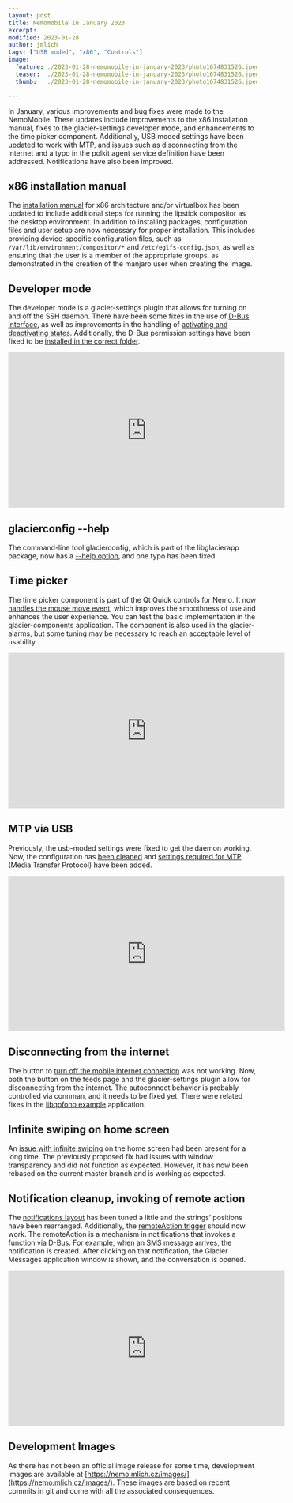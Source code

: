 ```yaml
---
layout: post
title: Nemomobile in January 2023
excerpt: 
modified: 2023-01-28
author: jmlich
tags: ["USB moded", "x86", "Controls"]
image:
  feature: ./2023-01-28-nemomobile-in-january-2023/photo1674831526.jpeg
  teaser:  ./2023-01-28-nemomobile-in-january-2023/photo1674831526.jpeg
  thumb:   ./2023-01-28-nemomobile-in-january-2023/photo1674831526.jpeg

---
```


In January, various improvements and bug fixes were made to the NemoMobile. These updates include improvements to the x86 installation manual, fixes to the glacier-settings developer mode, and enhancements to the time picker component. Additionally, USB moded settings have been updated to work with MTP, and issues such as disconnecting from the internet and a typo in the polkit agent service definition have been addressed. Notifications have also been improved.

## x86 installation manual

The [installation manual](https://nemomobile.net/installation/) for x86 architecture and/or virtualbox has been updated to include
additional steps for running the lipstick compositor as the desktop environment. In addition to installing packages, configuration
files and user setup are now necessary for proper installation. This includes providing device-specific configuration files, such
as `/var/lib/environment/compositor/*` and `/etc/eglfs-config.json`, as well as ensuring that the user is a member of the appropriate
groups, as demonstrated in the creation of the manjaro user when creating the image.

## Developer mode

The developer mode is a glacier-settings plugin that allows for turning on and off the SSH daemon. There have been some fixes in the use
of [D-Bus interface](https://github.com/nemomobile-ux/glacier-settings-developermode/pull/3), as well as improvements in the handling of
[activating and deactivating states](https://github.com/nemomobile-ux/glacier-settings-developermode/pull/4). Additionally, the D-Bus
permission settings have been fixed to be [installed in the correct folder](https://github.com/nemomobile-ux/glacier-settings-developermode/pull/2).

<iframe width="560" height="315" src="https://www.youtube.com/embed/Nx4To_R1RLM" title="YouTube video player" frameborder="0" allow="accelerometer; autoplay; clipboard-write; encrypted-media; gyroscope; picture-in-picture; web-share" allowfullscreen></iframe>

## glacierconfig --help

The command-line tool glacierconfig, which is part of the libglacierapp package, now has a [--help option](https://github.com/nemomobile-ux/libglacierapp/pull/11), and one typo has been fixed.

## Time picker

The time picker component is part of the Qt Quick controls for Nemo. It now [handles the mouse move event](https://github.com/nemomobile-ux/qtquickcontrols-nemo/pull/37),
which improves the smoothness of use and enhances the user experience. You can test the basic implementation
in the glacier-components application. The component is also used in the glacier-alarms, but some tuning may
be necessary to reach an acceptable level of usability.

<iframe width="560" height="315" src="https://www.youtube.com/embed/_pwqHKkDVno" title="YouTube video player" frameborder="0" allow="accelerometer; autoplay; clipboard-write; encrypted-media; gyroscope; picture-in-picture; web-share" allowfullscreen></iframe>

## MTP via USB

Previously, the usb-moded settings were fixed to get the daemon working. Now, the
configuration has [been cleaned](https://github.com/nemomobile-ux/nemo-packaging/pull/211)
and [settings required for MTP](https://github.com/nemomobile-ux/nemo-packaging/pull/210)
(Media Transfer Protocol) have been added.

<iframe width="560" height="315" src="https://www.youtube.com/embed/XaICulr68T4" title="YouTube video player" frameborder="0" allow="accelerometer; autoplay; clipboard-write; encrypted-media; gyroscope; picture-in-picture; web-share" allowfullscreen></iframe>

## Disconnecting from the internet

The button to [turn off the mobile internet connection](https://github.com/nemomobile-ux/main/issues/38) was not working.
Now, both the button on the feeds page and the glacier-settings plugin allow for disconnecting from the internet. The
autoconnect behavior is probably controlled via connman, and it needs to be fixed yet. There were related fixes in the
[libqofono example](https://github.com/sailfishos/libqofono/pull/17) application.

## Infinite swiping on home screen

An [issue with infinite swiping](https://github.com/nemomobile-ux/main/issues/27) on the home screen had been present
for a long time. The previously proposed fix had issues with window transparency and did not function as expected.
However, it has now been rebased on the current master branch and is working as expected.

## Notification cleanup, invoking of remote action

The [notifications layout](https://github.com/nemomobile-ux/glacier-home/pull/220) has been tuned a little and the strings’
positions have been rearranged. Additionally, the [remoteAction trigger](https://github.com/nemomobile-ux/glacier-home/pull/221)
should now work. The remoteAction is a mechanism in notifications that invokes a function via D-Bus. For example, when an SMS
message arrives, the notification is created. After clicking on that notification, the Glacier Messages application window
is shown, and the conversation is opened.

<iframe width="560" height="315" src="https://www.youtube.com/embed/DtvDROS161s" title="YouTube video player" frameborder="0" allow="accelerometer; autoplay; clipboard-write; encrypted-media; gyroscope; picture-in-picture; web-share" allowfullscreen></iframe>

## Development Images

As there has not been an official image release for some time, development images are
available at [https://nemo.mlich.cz/images/](https://nemo.mlich.cz/images/). These images
are based on recent commits in git and come with all the associated consequences.